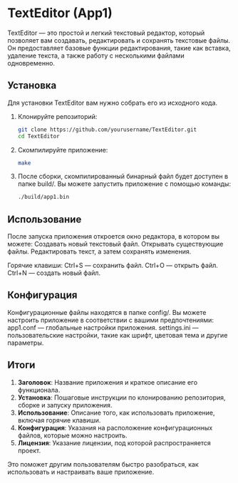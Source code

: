 # TextEditor (App1)

TextEditor — это простой и легкий текстовый редактор, который позволяет вам создавать, редактировать и сохранять текстовые файлы. Он предоставляет базовые функции редактирования, такие как вставка, удаление текста, а также работу с несколькими файлами одновременно.

## Установка

Для установки TextEditor вам нужно собрать его из исходного кода.

1. Клонируйте репозиторий:
   ```bash
   git clone https://github.com/yourusername/TextEditor.git
   cd TextEditor
2. Скомпилируйте приложение:
   ```bash
   make
3. После сборки, скомпилированный бинарный файл будет доступен в папке build/. Вы можете запустить приложение с помощью команды:
   ```bash
   ./build/app1.bin

## Использование

После запуска приложения откроется окно редактора, в котором вы можете:
Создавать новый текстовый файл.
Открывать существующие файлы.
Редактировать текст, а затем сохранять изменения.

Горячие клавиши:
Ctrl+S — сохранить файл.
Ctrl+O — открыть файл.
Ctrl+N — создать новый файл.

## Конфигурация

Конфигурационные файлы находятся в папке config/. Вы можете настроить приложение в соответствии с вашими предпочтениями:
app1.conf — глобальные настройки приложения.
settings.ini — пользовательские настройки, такие как шрифт, цветовая тема и другие параметры.

## Итоги

1. **Заголовок**: Название приложения и краткое описание его функционала.
2. **Установка**: Пошаговые инструкции по клонированию репозитория, сборке и запуску приложения.
3. **Использование**: Описание того, как использовать приложение, включая горячие клавиши.
4. **Конфигурация**: Указания на расположение конфигурационных файлов, которые можно настроить.
5. **Лицензия**: Указание лицензии, под которой распространяется проект.

Это поможет другим пользователям быстро разобраться, как использовать и настраивать ваше приложение.
